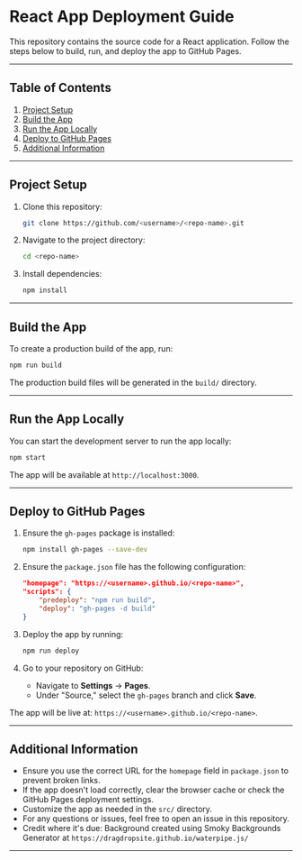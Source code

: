 
# React App Deployment Guide

This repository contains the source code for a React application. Follow the steps below to build, run, and deploy the app to GitHub Pages.

---

## Table of Contents
1. [Project Setup](#project-setup)
2. [Build the App](#build-the-app)
3. [Run the App Locally](#run-the-app-locally)
4. [Deploy to GitHub Pages](#deploy-to-github-pages)
5. [Additional Information](#additional-information)

---

## Project Setup

1. Clone this repository:
   ```bash
   git clone https://github.com/<username>/<repo-name>.git
   ```
2. Navigate to the project directory:
   ```bash
   cd <repo-name>
   ```
3. Install dependencies:
   ```bash
   npm install
   ```

---

## Build the App

To create a production build of the app, run:
```bash
npm run build
```
The production build files will be generated in the `build/` directory.

---

## Run the App Locally

You can start the development server to run the app locally:
```bash
npm start
```

The app will be available at `http://localhost:3000`.

---

## Deploy to GitHub Pages

1. Ensure the `gh-pages` package is installed:
   ```bash
   npm install gh-pages --save-dev
   ```

2. Ensure the `package.json` file has the following configuration:
   ```json
   "homepage": "https://<username>.github.io/<repo-name>",
   "scripts": {
       "predeploy": "npm run build",
       "deploy": "gh-pages -d build"
   }
   ```

3. Deploy the app by running:
   ```bash
   npm run deploy
   ```

4. Go to your repository on GitHub:
   - Navigate to **Settings** → **Pages**.
   - Under "Source," select the `gh-pages` branch and click **Save**.

The app will be live at: `https://<username>.github.io/<repo-name>`.

---

## Additional Information

- Ensure you use the correct URL for the `homepage` field in `package.json` to prevent broken links.
- If the app doesn't load correctly, clear the browser cache or check the GitHub Pages deployment settings.
- Customize the app as needed in the `src/` directory.
- For any questions or issues, feel free to open an issue in this repository.
- Credit where it's due: Background created using Smoky Backgrounds Generator at `https://dragdropsite.github.io/waterpipe.js/`

---
